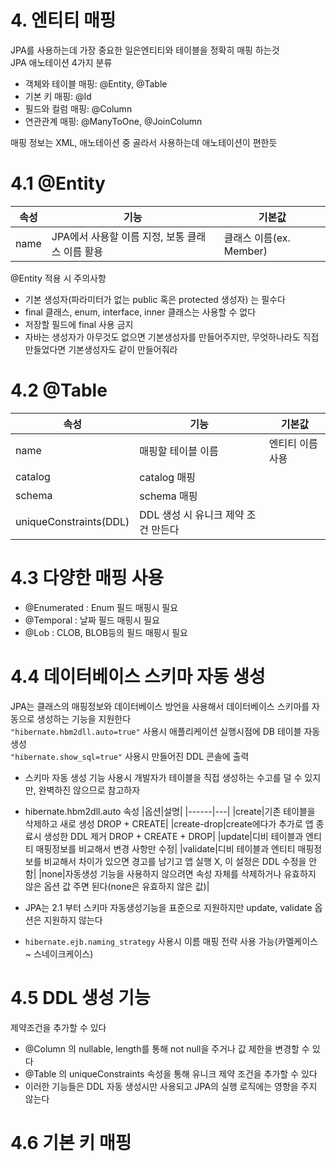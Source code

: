 # 4. 엔티티 매핑

JPA를 사용하는데 가장 중요한 일은엔티티와 테이블을 정확히 매핑 하는것\
JPA 애노테이션 4가지 분류
- 객체와 테이블 매핑: @Entity, @Table
- 기본 키 매핑: @Id
- 필드와 컬럼 매핑: @Column
- 연관관계 매핑: @ManyToOne, @JoinColumn

매핑 정보는 XML, 애노테이션 중 골라서 사용하는데 애노테이션이 편한듯

# 4.1 @Entity


|속성|기능|기본값|
|------|---|---|
|name|JPA에서 사용할 이름 지정, 보통 클래스 이름 활용|클래스 이름(ex. Member)|

@Entity 적용 시 주의사항
- 기본 생성자(파라미터가 없는 public 혹은 protected 생성자) 는 필수다
- final 클래스, enum, interface, inner 클래스는 사용할 수 없다
- 저장할 필드에 final 사용 금지
- 자바는 생성자가 아무것도 없으면 기본생성자를 만들어주지만, 무엇하나라도 직접 만들었다면 기본생성자도 같이 만들어줘라

# 4.2 @Table


|속성|기능|기본값|
|------|---|---|
|name|매핑할 테이블 이름|엔티티 이름 사용|
|catalog|catalog 매핑||
|schema|schema 매핑||
|uniqueConstraints(DDL)|DDL 생성 시 유니크 제약 조건 만든다||

# 4.3 다양한 매핑 사용

- @Enumerated : Enum 필드 매핑시 필요
- @Temporal : 날짜 필드 매핑시 필요 
- @Lob : CLOB, BLOB등의 필드 매핑시 필요

# 4.4 데이터베이스 스키마 자동 생성

JPA는 클래스의 매핑정보와 데이터베이스 방언을 사용해서 데이터베이스 스키마를 자동으로 생성하는 기능을 지원한다\
```"hibernate.hbm2dll.auto=true"``` 사용시 애플리케이션 실행시점에 DB 테이블 자동 생성\
```"hibernate.show_sql=true"``` 사용시 만들어진 DDL 콘솔에 출력
- 스키마 자동 생성 기능 사용시 개발자가 테이블을 직접 생성하는 수고를 덜 수 있지만, 완벽하진 않으므로 참고하자
- hibernate.hbm2dll.auto 속성
|옵션|설명|
|------|---|
|create|기존 테이블을 삭제하고 새로 생성 DROP + CREATE|
|create-drop|create에다가 추가로 앱 종료시 생성한 DDL 제거 DROP + CREATE + DROP|
|update|디비 테이블과 엔티티 매핑정보를 비교해서 변경 사항만 수정|
|validate|디비 테이블과 엔티티 매핑정보를 비교해서 차이가 있으면 경고를 남기고 앱 실행 X, 이 설정은 DDL 수정을 안함|
|none|자동생성 기능을 사용하지 않으려면 속성 자체를 삭제하거나 유효하지 않은 옵션 값 주면 된다(none은 유효하지 않은 값)|

- JPA는 2.1 부터 스키마 자동생성기능을 표준으로 지원하지만 update, validate 옵션은 지원하지 않는다
- ```hibernate.ejb.naming_strategy``` 사용시 이름 매핑 전략 사용 가능(카멜케이스 ~ 스네이크케이스)

# 4.5 DDL 생성 기능

제약조건을 추가할 수 있다
- @Column 의 nullable, length를 통해 not null을 주거나 값 제한을 변경할 수 있다
- @Table 의 uniqueConstraints 속성을 통해 유니크 제약 조건을 추가할 수 있다
- 이러한 기능들은 DDL 자동 생성시만 사용되고 JPA의 실행 로직에는 영향을 주지 않는다

# 4.6 기본 키 매핑

